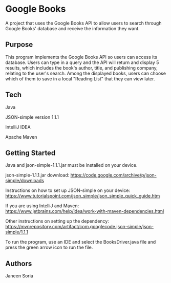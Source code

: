 # Google Books

A project that uses the Google Books API to allow users to search through Google Books' database
and receive the information they want.

## Purpose

This program implements the Google Books API so users can access its database. Users can type in
a query and the API will return and display 5 results, which includes the book's author, title, and publishing company,
relating to the user's search. Among the displayed books, users can choose which of them to save in
a local "Reading List" that they can view later.

## Tech

Java

JSON-simple version 1.1.1

IntelliJ IDEA

Apache Maven

## Getting Started

Java and json-simple-1.1.1.jar must be installed on your device.

json-simple-1.1.1.jar download:
https://code.google.com/archive/p/json-simple/downloads

Instructions on how to set up JSON-simple on your device:
https://www.tutorialspoint.com/json_simple/json_simple_quick_guide.htm

If you are using IntelliJ and Maven:
https://www.jetbrains.com/help/idea/work-with-maven-dependencies.html

Other instructions on setting up the dependency:
https://mvnrepository.com/artifact/com.googlecode.json-simple/json-simple/1.1.1

To run the program, use an IDE and select the BooksDriver.java file and press the green arrow icon
to run the file.

## Authors

Janeen Soria
